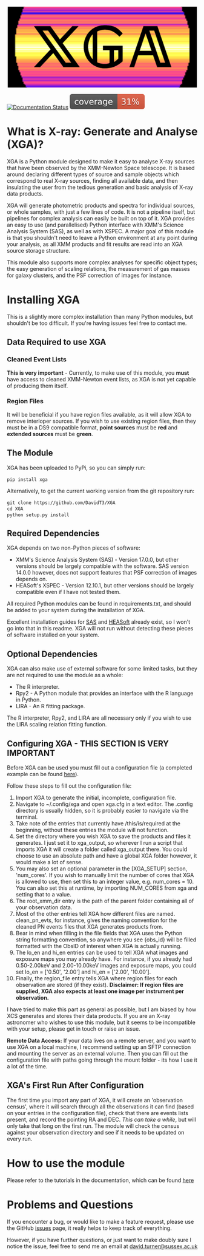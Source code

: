 <p align="center">
    <img src="https://raw.githubusercontent.com/DavidT3/XGA/master/xga/files/long_xga_logo.png" width="500">
</p>

[![Documentation Status](https://readthedocs.org/projects/xga/badge/?version=latest)](https://xga.readthedocs.io/en/latest/?badge=latest)
[![Coverage Percentage](https://raw.githubusercontent.com/DavidT3/XGA/master/tests/coverage_badge.svg)](https://raw.githubusercontent.com/DavidT3/XGA/master/tests/coverage_badge.svg)

# What is X-ray: Generate and Analyse (XGA)?

XGA is a Python module designed to make it easy to analyse X-ray sources that have been observed by the XMM-Newton Space telescope. It is based around declaring different types of source and sample objects which correspond to real X-ray sources, finding all available data, and then insulating the user from the tedious generation and basic analysis of X-ray data products.

XGA will generate photometric products and spectra for individual sources, or whole samples, with just a few lines of code. It is not a pipeline itself, but pipelines for complex analysis can easily be built on top of it. XGA provides an easy to use (and parallelised) Python interface with XMM's Science Analysis System (SAS), as well as with XSPEC. A major goal of this module is that you shouldn't need to leave a Python environment at any point during your analysis, as all XMM products and fit results are read into an XGA source storage structure.

This module also supports more complex analyses for specific object types; the easy generation of scaling relations, the measurement of gas masses for galaxy clusters, and the PSF correction of images for instance.

# Installing XGA
This is a slightly more complex installation than many Python modules, but shouldn't be too difficult. If you're
having issues feel free to contact me.

## Data Required to use XGA
### Cleaned Event Lists
**This is very important** - Currently, to make use of this module, you **must** have access to cleaned XMM-Newton
event lists, as XGA is not yet capable of producing them itself.

### Region Files
It will be beneficial if you have region files available, as it will allow XGA to remove interloper sources. If you
wish to use existing region files, then they must be in a DS9 compatible format, **point sources** must be **red** and
**extended sources** must be **green**.

## The Module
XGA has been uploaded to PyPi, so you can simply run:
```shell script
pip install xga
```

Alternatively, to get the current working version from the git repository run:
```shell script
git clone https://github.com/DavidT3/XGA
cd XGA
python setup.py install
```

## Required Dependencies
XGA depends on two non-Python pieces of software:
* XMM's Science Analysis System (SAS) - Version 17.0.0, but other versions should be largely compatible with the
    software. SAS version 14.0.0 however, does not support features that PSF correction of images depends on.
* HEASoft's XSPEC - Version 12.10.1, but other versions should be largely compatible even if I have not tested them.

All required Python modules can be found in requirements.txt, and should be added to your system during the 
installation of XGA.

Excellent installation guides for [SAS](https://www.cosmos.esa.int/web/xmm-newton/sas-installation) and 
[HEASoft](https://heasarc.gsfc.nasa.gov/lheasoft/install.html) already exist, so I won't go into that in this readme. 
XGA will not run without detecting these pieces of software installed on your system.

## Optional Dependencies
XGA can also make use of external software for some limited tasks, but they are not required to use 
the module as a whole:
* The R interpreter.
* Rpy2 - A Python module that provides an interface with the R language in Python.  
* LIRA - An R fitting package.

The R interpreter, Rpy2, and LIRA are all necessary only if you wish to use the LIRA scaling relation fitting function.


## Configuring XGA - **THIS SECTION IS VERY IMPORTANT**
Before XGA can be used you must fill out a configuration file (a completed example can be found 
[here](https://github.com/DavidT3/XGA/blob/master/docs/example_config/xga.cfg)). 

Follow these steps to fill out the configuration file:
1. Import XGA to generate the initial, incomplete, configuration file.
2. Navigate to ~/.config/xga and open xga.cfg in a text editor. The .config directory is usually hidden, so it is 
probably easier to navigate via the terminal.
3. Take note of the entries that currently have /this/is/required at the beginning, without these entries the 
module will not function.
4. Set the directory where you wish XGA to save the products and files it generates. I just set it to xga_output,
so wherever I run a script that imports XGA it will create a folder called xga_output there. You could choose to use
an absolute path and have a global XGA folder however, it would make a lot of sense.
5. You may also set an optional parameter in the [XGA_SETUP] section, 'num_cores'. If you wish to manually limit the 
   number of cores that XGA is allowed to use, then set this to an integer value, e.g. num_cores = 10. You can also
   set this at runtime, by importing NUM_CORES from xga and setting that to a value.
6. The root_xmm_dir entry is the path of the parent folder containing all of your observation data.
7. Most of the other entries tell XGA how different files are named. clean_pn_evts, for instance, gives the naming
convention for the cleaned PN events files that XGA generates products from. 
8. Bear in mind when filling in the file fields that XGA uses the Python string formatting convention, so anywhere
you see {obs_id} will be filled formatted with the ObsID of interest when XGA is actually running.
9. The lo_en and hi_en entries can be used to tell XGA what images and exposure maps you may already have. For instance,
 if you already had 0.50-2.00keV and 2.00-10.00keV images and exposure maps, you could set lo_en = ['0.50', '2.00'] and 
 hi_en = ['2.00', '10.00'].
10. Finally, the region_file entry tells XGA where region files for each observation are stored (if they exist). 
**Disclaimer: If region files are supplied, XGA also expects at least one image per instrument per observation.**
    
I have tried to make this part as general as possible, but I am biased by how XCS generates and stores their data 
products. If you are an X-ray astronomer who wishes to use this module, but it seems to be incompatible with your setup,
 please get in touch or raise an issue.

**Remote Data Access:** If your data lives on a remote server, and you want to use XGA on a local machine, I recommend 
setting up an SFTP connection and mounting the server as an external volume. Then you can fill out the configuration 
file with paths going through the mount folder - its how I use it a lot of the time.

## XGA's First Run After Configuration
The first time you import any part of XGA, it will create an 'observation census', where it will search through
all the observations it can find (based on your entries in the configuration file), check that there are events
lists present, and record the pointing RA and DEC. *This can take a while*, but will only take that long on the first
run. The module will check the census against your observation directory and see if it needs to be updated on 
every run.


# How to use the module
Please refer to the tutorials in the documentation, which can be found [here](https://xga.readthedocs.io/)


# Problems and Questions
If you encounter a bug, or would like to make a feature request, please use the GitHub
[issues](https://github.com/DavidT3/XGA/issues) page, it really helps to keep track of everything.

However, if you have further questions, or just want to make doubly sure I notice the issue, feel free to send
me an email at david.turner@sussex.ac.uk





